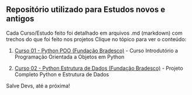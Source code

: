 ## Repositório utilizado para Estudos novos e antigos

Cada Curso/Estudo feito foi detalhado em arquivos .md (markdown) com trechos do que foi feito nos projetos Clique no tópico para ver o conteúdo:

1. [Curso 01 - Python POO (Fundação Bradesco)](https://github.com/GeovaniMonteiro/estudos/blob/ed8d5b508c8ca29fbb3509d5acee66088d3971f3/Curso01-POO-Python-FundacaoBradesco/Curso01.md) - Curso Introdutório a Programação Orientada a Objetos em Python

2. [Curso 02 - Python Estrutura de Dados (Fundação Bradesco)](https://github.com/GeovaniMonteiro/estudos/blob/main/Curso02-EstruturaDeDados-Python-FundacaoBradesco/Curso02.md) - Projeto Completo Python e Estrutura de Dados

Salve Devs, até a próxima! 
